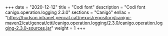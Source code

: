 +++
date        = "2020-12-12"
title       = "Codi font"
description = "Codi font canigo.operation.logging 2.3.0"
sections    = "Canigó"
enllac		= "https://hudson.intranet.gencat.cat/nexus/repository/canigo-maven2/cat/gencat/ctti/canigo.operation.logging/2.3.0/canigo.operation.logging-2.3.0-sources.jar"
weight		= 1
+++
